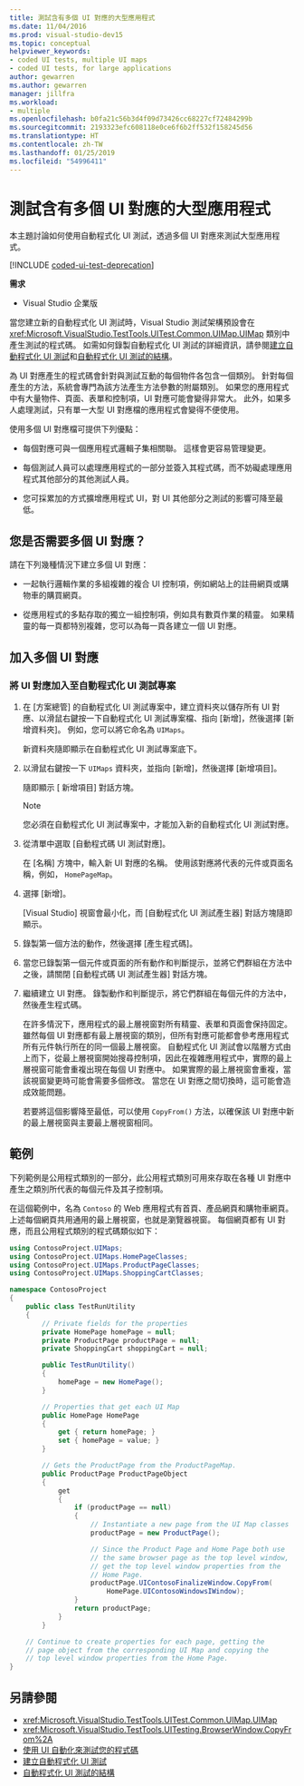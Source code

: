 ```yaml
---
title: 測試含有多個 UI 對應的大型應用程式
ms.date: 11/04/2016
ms.prod: visual-studio-dev15
ms.topic: conceptual
helpviewer_keywords:
- coded UI tests, multiple UI maps
- coded UI tests, for large applications
author: gewarren
ms.author: gewarren
manager: jillfra
ms.workload:
- multiple
ms.openlocfilehash: b0fa21c56b3d4f09d73426cc68227cf72484299b
ms.sourcegitcommit: 2193323efc608118e0ce6f6b2ff532f158245d56
ms.translationtype: HT
ms.contentlocale: zh-TW
ms.lasthandoff: 01/25/2019
ms.locfileid: "54996411"
---
```

# <a name="test-a-large-application-with-multiple-ui-maps"></a>測試含有多個 UI 對應的大型應用程式

本主題討論如何使用自動程式化 UI 測試，透過多個 UI 對應來測試大型應用程式。

[!INCLUDE [coded-ui-test-deprecation](includes/coded-ui-test-deprecation.md)]

**需求**

- Visual Studio 企業版

當您建立新的自動程式化 UI 測試時，Visual Studio 測試架構預設會在 <xref:Microsoft.VisualStudio.TestTools.UITest.Common.UIMap.UIMap> 類別中產生測試的程式碼。 如需如何錄製自動程式化 UI 測試的詳細資訊，請參閱[建立自動程式化 UI 測試](../test/use-ui-automation-to-test-your-code.md)和[自動程式化 UI 測試的結構](../test/anatomy-of-a-coded-ui-test.md)。

為 UI 對應產生的程式碼會針對與測試互動的每個物件各包含一個類別。 針對每個產生的方法，系統會專門為該方法產生方法參數的附屬類別。 如果您的應用程式中有大量物件、頁面、表單和控制項，UI 對應可能會變得非常大。 此外，如果多人處理測試，只有單一大型 UI 對應檔的應用程式會變得不便使用。

使用多個 UI 對應檔可提供下列優點：

- 每個對應可與一個應用程式邏輯子集相關聯。 這樣會更容易管理變更。

- 每個測試人員可以處理應用程式的一部分並簽入其程式碼，而不妨礙處理應用程式其他部分的其他測試人員。

- 您可採累加的方式擴增應用程式 UI，對 UI 其他部分之測試的影響可降至最低。

## <a name="do-you-need-multiple-ui-maps"></a>您是否需要多個 UI 對應？
 請在下列幾種情況下建立多個 UI 對應：

-   一起執行邏輯作業的多組複雜的複合 UI 控制項，例如網站上的註冊網頁或購物車的購買網頁。

-   從應用程式的多點存取的獨立一組控制項，例如具有數頁作業的精靈。 如果精靈的每一頁都特別複雜，您可以為每一頁各建立一個 UI 對應。

## <a name="add-multiple-ui-maps"></a>加入多個 UI 對應

### <a name="to-add-a-ui-map-to-your-coded-ui-test-project"></a>將 UI 對應加入至自動程式化 UI 測試專案

1. 在 [方案總管] 的自動程式化 UI 測試專案中，建立資料夾以儲存所有 UI 對應、以滑鼠右鍵按一下自動程式化 UI 測試專案檔、指向 [新增]，然後選擇 [新增資料夾]。 例如，您可以將它命名為 `UIMaps`。

    新資料夾隨即顯示在自動程式化 UI 測試專案底下。

2. 以滑鼠右鍵按一下 `UIMaps` 資料夾，並指向 [新增]，然後選擇 [新增項目]。

    隨即顯示 [ 新增項目] 對話方塊。

   > [!NOTE]
   > 您必須在自動程式化 UI 測試專案中，才能加入新的自動程式化 UI 測試對應。

3. 從清單中選取 [自動程式碼 UI 測試對應]。

    在 [名稱] 方塊中，輸入新 UI 對應的名稱。 使用該對應將代表的元件或頁面名稱，例如， `HomePageMap`。

4. 選擇 [新增]。

    [Visual Studio] 視窗會最小化，而 [自動程式化 UI 測試產生器] 對話方塊隨即顯示。

5. 錄製第一個方法的動作，然後選擇 [產生程式碼]。

6. 當您已錄製第一個元件或頁面的所有動作和判斷提示，並將它們群組在方法中之後，請關閉 [自動程式碼 UI 測試產生器] 對話方塊。

7. 繼續建立 UI 對應。 錄製動作和判斷提示，將它們群組在每個元件的方法中，然後產生程式碼。

   在許多情況下，應用程式的最上層視窗對所有精靈、表單和頁面會保持固定。 雖然每個 UI 對應都有最上層視窗的類別，但所有對應可能都會參考應用程式所有元件執行所在的同一個最上層視窗。 自動程式化 UI 測試會以階層方式由上而下，從最上層視窗開始搜尋控制項，因此在複雜應用程式中，實際的最上層視窗可能會重複出現在每個 UI 對應中。 如果實際的最上層視窗會重複，當該視窗變更時可能會需要多個修改。 當您在 UI 對應之間切換時，這可能會造成效能問題。

   若要將這個影響降至最低，可以使用 `CopyFrom()` 方法，以確保該 UI 對應中新的最上層視窗與主要最上層視窗相同。

## <a name="example"></a>範例

下列範例是公用程式類別的一部分，此公用程式類別可用來存取在各種 UI 對應中產生之類別所代表的每個元件及其子控制項。

在這個範例中，名為 `Contoso` 的 Web 應用程式有首頁、產品網頁和購物車網頁。 上述每個網頁共用通用的最上層視窗，也就是瀏覽器視窗。 每個網頁都有 UI 對應，而且公用程式類別的程式碼類似如下：

```csharp
using ContosoProject.UIMaps;
using ContosoProject.UIMaps.HomePageClasses;
using ContosoProject.UIMaps.ProductPageClasses;
using ContosoProject.UIMaps.ShoppingCartClasses;

namespace ContosoProject
{
    public class TestRunUtility
    {
        // Private fields for the properties
        private HomePage homePage = null;
        private ProductPage productPage = null;
        private ShoppingCart shoppingCart = null;

        public TestRunUtility()
        {
            homePage = new HomePage();
        }

        // Properties that get each UI Map
        public HomePage HomePage
        {
            get { return homePage; }
            set { homePage = value; }
        }

        // Gets the ProductPage from the ProductPageMap.
        public ProductPage ProductPageObject
        {
            get
            {
                if (productPage == null)
                {
                    // Instantiate a new page from the UI Map classes
                    productPage = new ProductPage();

                    // Since the Product Page and Home Page both use
                    // the same browser page as the top level window,
                    // get the top level window properties from the
                    // Home Page.
                    productPage.UIContosoFinalizeWindow.CopyFrom(
                        HomePage.UIContosoWindowsIWindow);
                }
                return productPage;
            }
        }

    // Continue to create properties for each page, getting the
    // page object from the corresponding UI Map and copying the
    // top level window properties from the Home Page.
}
```

## <a name="see-also"></a>另請參閱

- <xref:Microsoft.VisualStudio.TestTools.UITest.Common.UIMap.UIMap>
- <xref:Microsoft.VisualStudio.TestTools.UITesting.BrowserWindow.CopyFrom%2A>
- [使用 UI 自動化來測試您的程式碼](../test/use-ui-automation-to-test-your-code.md)
- [建立自動程式化 UI 測試](../test/use-ui-automation-to-test-your-code.md)
- [自動程式化 UI 測試的結構](../test/anatomy-of-a-coded-ui-test.md)
